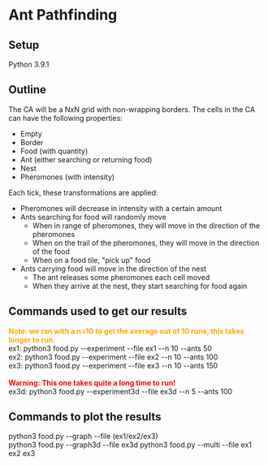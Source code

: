 # Ant Pathfinding

## Setup

Python 3.9.1

## Outline

The CA will be a NxN grid with non-wrapping borders.
The cells in the CA can have the following properties:
* Empty
* Border
* Food (with quantity)
* Ant (either searching or returning food)
* Nest
* Pheromones (with intensity)

Each tick, these transformations are applied:

* Pheromones will decrease in intensity with a certain amount
* Ants searching for food will randomly move
    * When in range of pheromones, they will move in the direction of the pheromones
    * When on the trail of the pheromones, they will move in the direction of the food
    * When on a food tile, "pick up" food
* Ants carrying food will move in the direction of the nest
    * The ant releases some pheromones each cell moved
    * When they arrive at the nest, they start searching for food again

## Commands used to get our results
<span style="color:orange">**Note: we ran with a n=10 to get the average out of 10 runs, this takes longer to run.**</span> \
ex1: python3 food.py --experiment --file ex1 --n 10 --ants 50 \
ex2: python3 food.py --experiment --file ex2 --n 10 --ants 100 \
ex3: python3 food.py --experiment --file ex3 --n 10 --ants 150 \
\
<span style="color:red">**Warning: This one takes quite a long time to run!**</span> \
ex3d: python3 food.py --experiment3d --file ex3d --n 5 --ants 100

## Commands to plot the results
python3 food.py --graph --file (ex1/ex2/ex3) \
python3 food.py --graph3d --file ex3d
python3 food.py --multi --file ex1 ex2 ex3
